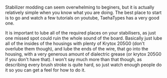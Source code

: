 Stabilizer modding can seem overwhelming to beginers, but it is actually relatively simple when you know what you are doing.
The best place to start is to go and watch a few tutorials on youtube, TaehaTypes has a very good one.

It is important to lube all of the required places on your stabilisers, as just one missed spot could ruin the whole sound of the board. Basically just lube all of the insides of the housings with plenty of Krytox 205G0 (don't overlube them though), and lube the ends of the wire, that go into the housing, with a very generous amount of dialectric grease (or krytox 205G0 if you don't have that). I won't say much more than that though, as describing every brush stroke is quite hard, so just watch enough people do it so you can get a feel for how to do it.